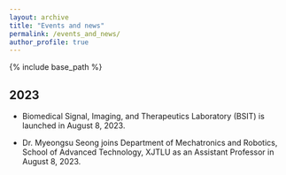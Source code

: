 ```yaml
---
layout: archive
title: "Events and news"
permalink: /events_and_news/
author_profile: true
---
```


{% include base_path %}

2023
-----
* Biomedical Signal, Imaging, and Therapeutics Laboratory (BSIT) is launched in August 8, 2023.

* Dr. Myeongsu Seong joins Department of Mechatronics and Robotics, School of Advanced Technology, XJTLU as an Assistant Professor in August 8, 2023.
